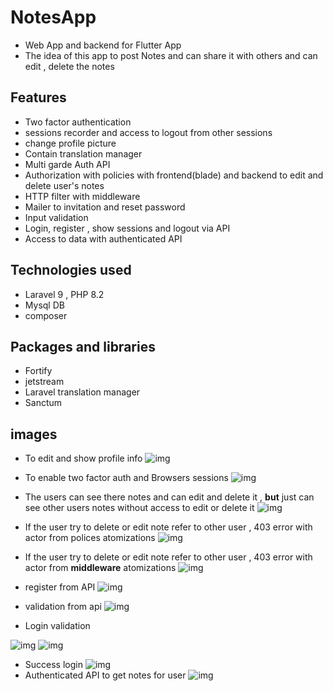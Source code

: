# NotesApp

- Web App and backend for Flutter App
- The idea of this app to post Notes and can share it with others  and can edit , delete the notes
##   Features
- Two factor authentication
- sessions recorder and access to logout from other sessions
- change profile picture 
- Contain translation manager
- Multi garde Auth API
- Authorization with policies with frontend(blade) and backend to edit and delete user's notes
- HTTP filter with middleware
- Mailer to invitation and reset password
- Input validation
- Login, register , show sessions and logout via API
- Access to data with authenticated API
## Technologies used
- Laravel 9 , PHP 8.2 
- Mysql DB
- composer 


## Packages and libraries
- Fortify
- jetstream
- Laravel translation manager
- Sanctum
## images
- To edit and show profile info
![img](img/profileInfo.png)

- To enable two factor auth and Browsers sessions
![img](img/TwoFactor.png)

- The users can see there notes and can edit and delete it , __but__ just can see other users notes without access to edit or delete it
![img](img/timeLine.png)
- If the user try to delete or edit note refer to other user , 403 error with actor from polices atomizations
![img](img/Policy.png)

- If the user try to delete or edit note refer to other user , 403 error with actor from __middleware__ atomizations
![img](img/middelware.png)
- register from API
![img](img/ApiDone.png)
- validation from api
![img](img/apiF.png)

- Login validation

![img](img/ApiCraduntionelError.png)
![img](img/ApiEmilEror.png)
- Success login
![img](img/APILoginSersess.png)
-  Authenticated API to get notes for user
![img](img/APIgetNotes.png)














